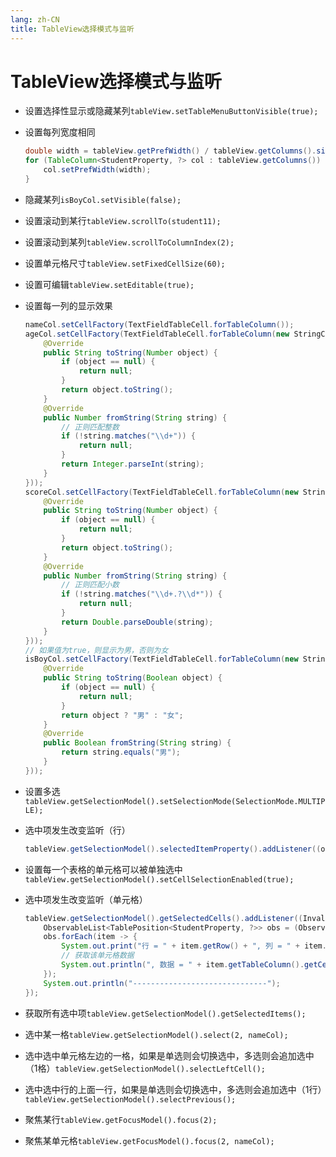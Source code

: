 ```yaml
---
lang: zh-CN
title: TableView选择模式与监听
---
```



# TableView选择模式与监听

* 设置选择性显示或隐藏某列`tableView.setTableMenuButtonVisible(true);`

* 设置每列宽度相同
  
  ```java
  double width = tableView.getPrefWidth() / tableView.getColumns().size();  
  for (TableColumn<StudentProperty, ?> col : tableView.getColumns()) {  
      col.setPrefWidth(width);  
  }
  ```

* 隐藏某列`isBoyCol.setVisible(false);`

* 设置滚动到某行`tableView.scrollTo(student11);`

* 设置滚动到某列`tableView.scrollToColumnIndex(2);`

* 设置单元格尺寸`tableView.setFixedCellSize(60);`

* 设置可编辑`tableView.setEditable(true);`

* 设置每一列的显示效果
  
  ```java
  nameCol.setCellFactory(TextFieldTableCell.forTableColumn());  
  ageCol.setCellFactory(TextFieldTableCell.forTableColumn(new StringConverter<Number>() {  
      @Override  
      public String toString(Number object) {  
          if (object == null) {  
              return null;  
          }  
          return object.toString();  
      }  
      @Override  
      public Number fromString(String string) {  
          // 正则匹配整数  
          if (!string.matches("\\d+")) {  
              return null;  
          }  
          return Integer.parseInt(string);  
      }  
  }));  
  scoreCol.setCellFactory(TextFieldTableCell.forTableColumn(new StringConverter<Number>() {  
      @Override  
      public String toString(Number object) {  
          if (object == null) {  
              return null;  
          }  
          return object.toString();  
      }  
      @Override  
      public Number fromString(String string) {  
          // 正则匹配小数  
          if (!string.matches("\\d+.?\\d*")) {  
              return null;  
          }  
          return Double.parseDouble(string);  
      }  
  }));  
  // 如果值为true，则显示为男，否则为女  
  isBoyCol.setCellFactory(TextFieldTableCell.forTableColumn(new StringConverter<Boolean>() {  
      @Override  
      public String toString(Boolean object) {  
          if (object == null) {  
              return null;  
          }  
          return object ? "男" : "女";  
      }  
      @Override  
      public Boolean fromString(String string) {  
          return string.equals("男");  
      }  
  }));
  ```

* 设置多选`tableView.getSelectionModel().setSelectionMode(SelectionMode.MULTIPLE);`

* 选中项发生改变监听（行）
  
  ```java
  tableView.getSelectionModel().selectedItemProperty().addListener((observable, oldValue, newValue) -> System.out.println(newValue.getName()));
  ```

* 设置每一个表格的单元格可以被单独选中`tableView.getSelectionModel().setCellSelectionEnabled(true);`

* 选中项发生改变监听（单元格）
  
  ```java
  tableView.getSelectionModel().getSelectedCells().addListener((InvalidationListener) observable -> {  
      ObservableList<TablePosition<StudentProperty, ?>> obs = (ObservableList<TablePosition<StudentProperty, ?>>) observable;  
      obs.forEach(item -> {  
          System.out.print("行 = " + item.getRow() + ", 列 = " + item.getColumn());  
          // 获取该单元格数据  
          System.out.println(", 数据 = " + item.getTableColumn().getCellData(item.getRow()));  
      });  
      System.out.println("------------------------------");  
  });
  ```

* 获取所有选中项`tableView.getSelectionModel().getSelectedItems();`

* 选中某一格`tableView.getSelectionModel().select(2, nameCol);`

* 选中选中单元格左边的一格，如果是单选则会切换选中，多选则会追加选中（1格）`tableView.getSelectionModel().selectLeftCell();`

* 选中选中行的上面一行，如果是单选则会切换选中，多选则会追加选中（1行）`tableView.getSelectionModel().selectPrevious();`

* 聚焦某行`tableView.getFocusModel().focus(2);`

* 聚焦某单元格`tableView.getFocusModel().focus(2, nameCol);`